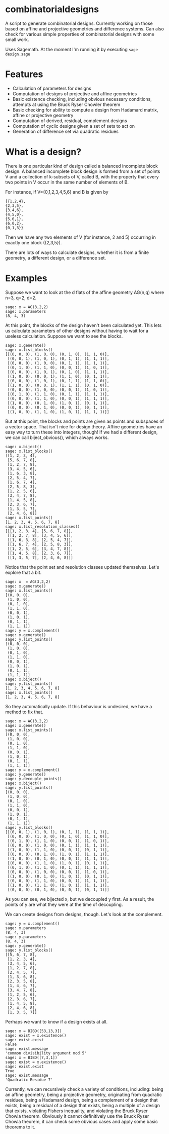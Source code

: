 # combinatorialdesigns

A script to generate combinatorial designs. Currently working on those based on affine and projective geometries and difference systems. Can also check for various simple properties of combinatorial designs with some small work.

Uses Sagemath. At the moment I'm running it by executing `sage design.sage`

# Features
 - Calculation of parameters for designs
 - Computation of designs of projective and affine geometries
 - Basic existence checking, including obvious necessary conditions, attempts at using the Bruck Ryser Chowler theorem
 - Basic checking for ability to compute a design from Hadamard matrix, affine or projective geometry
 - Computation of derived, residual, complement designs
 - Computation of cyclic designs given a set of sets to act on
 - Generation of difference set via quadratic residues

# What is a design?

There is one particular kind of design called a balanced incomplete block design. A balanced incomplete block design is formed from a set of points V and a collection of k-subsets of V, called B, with the property that every two points in V occur in the same number of elements of B. 

For instance, if V={0,1,2,3,4,5,6} and B is given by
```
{{1,2,4},
{2,3,5},
{3,4,6},
{4,5,0},
{5,6,1},
{6,0,2},
{0,1,3}}
```
Then we have any two elements of V (for instance, 2 and 5) occurring in exactly one block ({2,3,5}).

There are lots of ways to calculate designs, whether it is from a finite geometry, a different design, or a difference set.

# Examples

Suppose we want to look at the d flats of the affine geometry AG(n,q) where n=3, q=2, d=2.
```
sage: x = AG(3,2,2)
sage: x.parameters
(8, 4, 3)
```

At this point, the blocks of the design haven't been calculated yet. This lets us calculate parameters of other designs without having to wait for a useless calculation. Suppose we want to see the blocks.

```
sage: x.generate()
sage: x.list_blocks()
[[(0, 0, 0), (1, 0, 0), (0, 1, 0), (1, 1, 0)],
 [(0, 0, 1), (1, 0, 1), (0, 1, 1), (1, 1, 1)],
 [(0, 0, 0), (1, 0, 0), (0, 1, 1), (1, 1, 1)],
 [(0, 1, 0), (1, 1, 0), (0, 0, 1), (1, 0, 1)],
 [(0, 0, 0), (1, 0, 1), (0, 1, 0), (1, 1, 1)],
 [(1, 0, 0), (0, 0, 1), (1, 1, 0), (0, 1, 1)],
 [(0, 0, 0), (1, 0, 1), (0, 1, 1), (1, 1, 0)],
 [(1, 0, 0), (0, 0, 1), (1, 1, 1), (0, 1, 0)],
 [(0, 0, 0), (1, 0, 0), (0, 0, 1), (1, 0, 1)],
 [(0, 1, 0), (1, 1, 0), (0, 1, 1), (1, 1, 1)],
 [(0, 0, 0), (1, 1, 0), (0, 0, 1), (1, 1, 1)],
 [(1, 0, 0), (0, 1, 0), (1, 0, 1), (0, 1, 1)],
 [(0, 0, 0), (0, 1, 0), (0, 0, 1), (0, 1, 1)],
 [(1, 0, 0), (1, 1, 0), (1, 0, 1), (1, 1, 1)]]
```

But at this point, the blocks and points are given as points and subspaces of a vector space. That isn't nice for design theory. Affine geometries have an easy way to turn these into integers, though! If we had a different design, we can call biject_obvious(), which always works.
```
sage: x.biject()
sage: x.list_blocks()
[[1, 2, 3, 4],
 [5, 6, 7, 8],
 [1, 2, 7, 8],
 [3, 4, 5, 6],
 [1, 6, 3, 8],
 [2, 5, 4, 7],
 [1, 6, 7, 4],
 [2, 5, 8, 3],
 [1, 2, 5, 6],
 [3, 4, 7, 8],
 [1, 4, 5, 8],
 [2, 3, 6, 7],
 [1, 3, 5, 7],
 [2, 4, 6, 8]]
sage: x.list_points()
[1, 2, 3, 4, 5, 6, 7, 8]
sage: x.list_resolution_classes()
[[[1, 2, 3, 4], [5, 6, 7, 8]],
 [[1, 2, 7, 8], [3, 4, 5, 6]],
 [[1, 6, 3, 8], [2, 5, 4, 7]],
 [[1, 6, 7, 4], [2, 5, 8, 3]],
 [[1, 2, 5, 6], [3, 4, 7, 8]],
 [[1, 4, 5, 8], [2, 3, 6, 7]],
 [[1, 3, 5, 7], [2, 4, 6, 8]]]
```
Notice that the point set and resolution classes updated themselves. Let's explore that a bit.
```
sage: x  = AG(3,2,2)
sage: x.generate()
sage: x.list_points()
[(0, 0, 0),
 (1, 0, 0),
 (0, 1, 0),
 (1, 1, 0),
 (0, 0, 1),
 (1, 0, 1),
 (0, 1, 1),
 (1, 1, 1)]
sage: y = x.complement()
sage: y.generate()
sage: y.list_points()
[(0, 0, 0),
 (1, 0, 0),
 (0, 1, 0),
 (1, 1, 0),
 (0, 0, 1),
 (1, 0, 1),
 (0, 1, 1),
 (1, 1, 1)]
sage: x.biject()
sage: y.list_points()
[1, 2, 3, 4, 5, 6, 7, 8]
sage: x.list_points()
[1, 2, 3, 4, 5, 6, 7, 8]
```

So they automatically update. If this behaviour is undesired, we have a method to fix that.

```
sage: x = AG(3,2,2)
sage: x.generate()
sage: x.list_points()
[(0, 0, 0),
 (1, 0, 0),
 (0, 1, 0),
 (1, 1, 0),
 (0, 0, 1),
 (1, 0, 1),
 (0, 1, 1),
 (1, 1, 1)]
sage: y = x.complement()
sage: y.generate()
sage: y.decouple_points()
sage: x.biject()
sage: y.list_points()
[(0, 0, 0),
 (1, 0, 0),
 (0, 1, 0),
 (1, 1, 0),
 (0, 0, 1),
 (1, 0, 1),
 (0, 1, 1),
 (1, 1, 1)]
sage: y.list_blocks()
[[(0, 0, 1), (1, 0, 1), (0, 1, 1), (1, 1, 1)],
 [(0, 0, 0), (1, 0, 0), (0, 1, 0), (1, 1, 0)],
 [(0, 1, 0), (1, 1, 0), (0, 0, 1), (1, 0, 1)],
 [(0, 0, 0), (1, 0, 0), (0, 1, 1), (1, 1, 1)],
 [(1, 0, 0), (1, 1, 0), (0, 0, 1), (0, 1, 1)],
 [(0, 0, 0), (0, 1, 0), (1, 0, 1), (1, 1, 1)],
 [(1, 0, 0), (0, 1, 0), (0, 0, 1), (1, 1, 1)],
 [(0, 0, 0), (1, 1, 0), (1, 0, 1), (0, 1, 1)],
 [(0, 1, 0), (1, 1, 0), (0, 1, 1), (1, 1, 1)],
 [(0, 0, 0), (1, 0, 0), (0, 0, 1), (1, 0, 1)],
 [(1, 0, 0), (0, 1, 0), (1, 0, 1), (0, 1, 1)],
 [(0, 0, 0), (1, 1, 0), (0, 0, 1), (1, 1, 1)],
 [(1, 0, 0), (1, 1, 0), (1, 0, 1), (1, 1, 1)],
 [(0, 0, 0), (0, 1, 0), (0, 0, 1), (0, 1, 1)]]
```

As you can see, we bijected x, but we decoupled y first. As a result, the points of y are what they were at the time of decoupling.

We can create designs from designs, though. Let's look at the complement.

```
sage: y = x.complement()
sage: x.parameters
(8, 4, 3)
sage: y.parameters
(8, 4, 3)
sage: y.generate()
sage: y.list_blocks()
[[5, 6, 7, 8],
 [1, 2, 3, 4],
 [3, 4, 5, 6],
 [1, 2, 7, 8],
 [2, 4, 5, 7],
 [1, 3, 6, 8],
 [2, 3, 5, 8],
 [1, 4, 6, 7],
 [3, 4, 7, 8],
 [1, 2, 5, 6],
 [2, 3, 6, 7],
 [1, 4, 5, 8],
 [2, 4, 6, 8],
 [1, 3, 5, 7]]
```

Perhaps we want to know if a design exists at all.

```
sage: x = BIBD([53,13,3])
sage: exist = x.existence()
sage: exist.exist
False
sage: exist.message
'common divisibility argument mod 5'
sage: x = BIBD([7,3,1])
sage: exist = x.existence()
sage: exist.exist
True
sage: exist.message
'Quadratic Residue 7'
```

Currently, we can recursively check a variety of conditions, including: being an affine geometry, being a projective geometry, originating from quadratic residues, being a Hadamard design, being a complement of a design that exists, being a residual of a design that exists, being a multiple of a design that exists, violating Fishers inequality, and violating the Bruck Ryser Chowla theorem. Obviously it cannot definitively use the Bruck Ryser Chowla theorem, it can check some obvious cases and apply some basic theorems to it.
